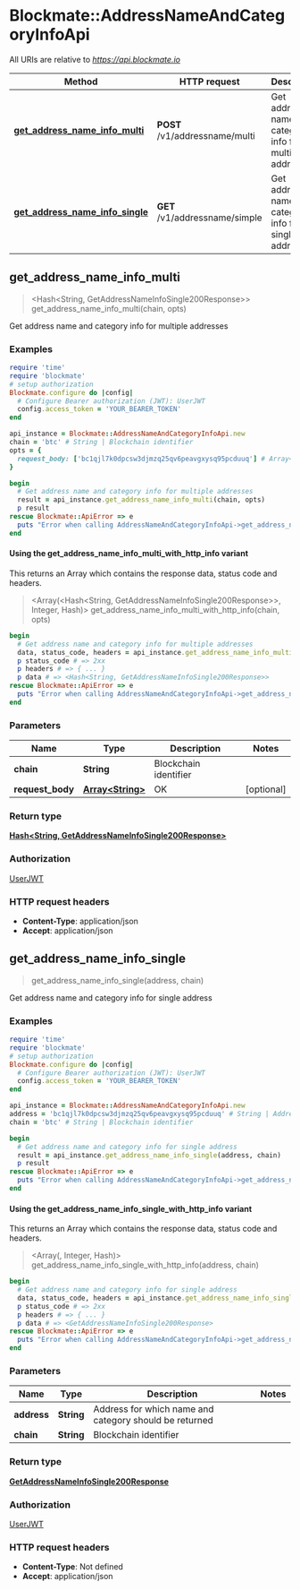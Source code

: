 # Blockmate::AddressNameAndCategoryInfoApi

All URIs are relative to *https://api.blockmate.io*

| Method | HTTP request | Description |
| ------ | ------------ | ----------- |
| [**get_address_name_info_multi**](AddressNameAndCategoryInfoApi.md#get_address_name_info_multi) | **POST** /v1/addressname/multi | Get address name and category info for multiple addresses |
| [**get_address_name_info_single**](AddressNameAndCategoryInfoApi.md#get_address_name_info_single) | **GET** /v1/addressname/simple | Get address name and category info for single address |


## get_address_name_info_multi

> <Hash<String, GetAddressNameInfoSingle200Response>> get_address_name_info_multi(chain, opts)

Get address name and category info for multiple addresses

### Examples

```ruby
require 'time'
require 'blockmate'
# setup authorization
Blockmate.configure do |config|
  # Configure Bearer authorization (JWT): UserJWT
  config.access_token = 'YOUR_BEARER_TOKEN'
end

api_instance = Blockmate::AddressNameAndCategoryInfoApi.new
chain = 'btc' # String | Blockchain identifier
opts = {
  request_body: ['bc1qjl7k0dpcsw3djmzq25qv6peavgxysq95pcduuq'] # Array<String> | OK
}

begin
  # Get address name and category info for multiple addresses
  result = api_instance.get_address_name_info_multi(chain, opts)
  p result
rescue Blockmate::ApiError => e
  puts "Error when calling AddressNameAndCategoryInfoApi->get_address_name_info_multi: #{e}"
end
```

#### Using the get_address_name_info_multi_with_http_info variant

This returns an Array which contains the response data, status code and headers.

> <Array(<Hash<String, GetAddressNameInfoSingle200Response>>, Integer, Hash)> get_address_name_info_multi_with_http_info(chain, opts)

```ruby
begin
  # Get address name and category info for multiple addresses
  data, status_code, headers = api_instance.get_address_name_info_multi_with_http_info(chain, opts)
  p status_code # => 2xx
  p headers # => { ... }
  p data # => <Hash<String, GetAddressNameInfoSingle200Response>>
rescue Blockmate::ApiError => e
  puts "Error when calling AddressNameAndCategoryInfoApi->get_address_name_info_multi_with_http_info: #{e}"
end
```

### Parameters

| Name | Type | Description | Notes |
| ---- | ---- | ----------- | ----- |
| **chain** | **String** | Blockchain identifier |  |
| **request_body** | [**Array&lt;String&gt;**](String.md) | OK | [optional] |

### Return type

[**Hash&lt;String, GetAddressNameInfoSingle200Response&gt;**](GetAddressNameInfoSingle200Response.md)

### Authorization

[UserJWT](../README.md#UserJWT)

### HTTP request headers

- **Content-Type**: application/json
- **Accept**: application/json


## get_address_name_info_single

> <GetAddressNameInfoSingle200Response> get_address_name_info_single(address, chain)

Get address name and category info for single address

### Examples

```ruby
require 'time'
require 'blockmate'
# setup authorization
Blockmate.configure do |config|
  # Configure Bearer authorization (JWT): UserJWT
  config.access_token = 'YOUR_BEARER_TOKEN'
end

api_instance = Blockmate::AddressNameAndCategoryInfoApi.new
address = 'bc1qjl7k0dpcsw3djmzq25qv6peavgxysq95pcduuq' # String | Address for which name and category should be returned
chain = 'btc' # String | Blockchain identifier

begin
  # Get address name and category info for single address
  result = api_instance.get_address_name_info_single(address, chain)
  p result
rescue Blockmate::ApiError => e
  puts "Error when calling AddressNameAndCategoryInfoApi->get_address_name_info_single: #{e}"
end
```

#### Using the get_address_name_info_single_with_http_info variant

This returns an Array which contains the response data, status code and headers.

> <Array(<GetAddressNameInfoSingle200Response>, Integer, Hash)> get_address_name_info_single_with_http_info(address, chain)

```ruby
begin
  # Get address name and category info for single address
  data, status_code, headers = api_instance.get_address_name_info_single_with_http_info(address, chain)
  p status_code # => 2xx
  p headers # => { ... }
  p data # => <GetAddressNameInfoSingle200Response>
rescue Blockmate::ApiError => e
  puts "Error when calling AddressNameAndCategoryInfoApi->get_address_name_info_single_with_http_info: #{e}"
end
```

### Parameters

| Name | Type | Description | Notes |
| ---- | ---- | ----------- | ----- |
| **address** | **String** | Address for which name and category should be returned |  |
| **chain** | **String** | Blockchain identifier |  |

### Return type

[**GetAddressNameInfoSingle200Response**](GetAddressNameInfoSingle200Response.md)

### Authorization

[UserJWT](../README.md#UserJWT)

### HTTP request headers

- **Content-Type**: Not defined
- **Accept**: application/json

